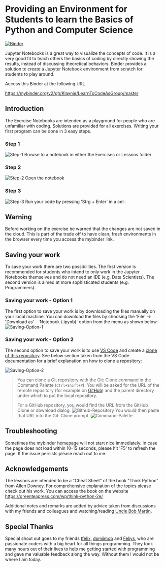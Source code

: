# Providing an Environment for Students to learn the Basics of Python and Computer Science

[![Binder](http://mybinder.org/badge_logo.svg)](http://mybinder.org/v2/gh/binder-examples/requirements/master)

Jupyter Notebooks is a great way to visualize the concepts of code. It is a very good fit to teach others the basics of coding by directly showing the results, instead of discussing theoretical behaviors. Binder provides a solution to create a Jupyter Notebook environment from scratch for students to play around.

Access this Binder at the following URL

https://mybinder.org/v2/gh/Klaynie/LearnToCodeAsGroup/master

## Introduction

The Exercise Notebooks are intended as a playground for people who are unfamiliar with coding. Solutions are provided for all exercises.
Writing your first program can be done in 3 easy steps.

### Step 1
![Step-1](https://i.imgur.com/Ocb0ZTd.png)
Browse to a notebook in either the Exercises or Lessons folder

### Step 2
![Step-2](https://i.imgur.com/3rqfbMS.png)
Open the notebook

### Step 3
![Step-3](https://i.imgur.com/3z6flkQ.png)
Run your code by pressing 'Strg + Enter' in a cell.

## Warning

Before working on the exercise be warned that the changes are not saved in the cloud. This is part of the trade off to have clean, fresh environments in the browser every time you access the mybinder link.

## Saving your work

To save your work there are two possibilities. The first version is recommended for students who intend to only work in the Jupyter Notebooks themselves and do not need an IDE (e.g. Data Scientists). The second version is aimed at more sophisticated students (e.g. Programmers).

### Saving your work - Option 1

The first option to save your work is by downloading the files manually on your local machine. You can download the files by choosing the 'File' -> 'Download as' - 'Notebook (.ipynb)' option from the menu as shown below
![Saving-Option-1](https://i.imgur.com/628jNFF.png)

### Saving your work - Option 2

The second option to save your work is to use <a href="https://code.visualstudio.com/">VS Code</a> and create a <a href="https://code.visualstudio.com/Docs/editor/versioncontrol#_cloning-a-repository">clone of this repository</a>. See below section taken from the VS Code documentation for a brief explanation on how to clone a repository:

![Saving-Option-2](https://i.imgur.com/ujoVfnv.png)

> You can clone a Git repository with the Git: Clone command in the Command Palette (`Ctrl+Shift+P`). You will be asked for the URL of the remote repository (for example on <a href="https://github.com/">GitHub</a>) and the parent directory under which to put the local repository.
>
> For a GitHub repository, you would find the URL from the GitHub Clone or download dialog.
> ![Github-Repository](https://code.visualstudio.com/assets/docs/editor/versioncontrol/GitHub-clone-dialog.png)
> You would then paste that URL into the Git: Clone prompt.
> ![Command-Palette](https://code.visualstudio.com/assets/docs/editor/versioncontrol/set-repo-URL.png)

## Troubleshooting

Sometimes the mybinder homepage will not start nice immediately. In case the page does not load within 10-15 seconds, please hit 'F5' to refresh the page. If the issue persists please reach out to me.

## Acknowledgements

The lessons are intended to be a "Cheat Sheet" of the book "Think Python" from Allen Downey. For comprehensive explanation of the topics please check out his work. You can access the book on the website https://greenteapress.com/wp/think-python-2e/

Additional notes and remarks are added by advice taken from discussions with my friends and colleagues and watching/reading <a href="http://www.cleancoder.com/products">Uncle Bob Martin</a>.

## Special Thanks

Special shout out goes to my friends <a href="https://github.com/tfelix">tfelix</a>, <a href="https://github.com/domiimob">domiimob</a> and <a href="https://github.com/Feliys">Feliys</a>, who are passionate coders with a big heart for all things programming. They took many hours out of their lives to help me getting started with programming and gave me valuable feedback along the way. Without them I would not be where I am today.
